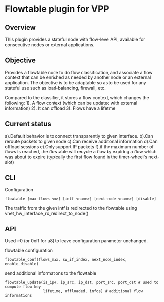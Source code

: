 # Flowtable plugin for VPP

## Overview

This plugin provides a stateful node with flow-level API, available for consecutive nodes or external applications.

## Objective
Provides a flowtable node to do flow classification, and associate a flow context 
that can be enriched as needed by another node or an external application.
The objective is to be adaptable so as to be used for any stateful use such as load-balancing, firewall, etc.

Compared to the classifier, it stores a flow context, which changes the following:
1). A flow context (which can be updated with external information)
2). It can offload
3). Flows have a lifetime

## Current status
a).Default behavior is to connect transparently to given interface.
b).Can reroute packets to given node
c).Can receive additional information
d).Can offload sessions
e).Only support IP packets
f).if the maximum number of flows is reached, the flowtable will recycle a flow by expiring a flow 
   which was about to expire (typically the first flow found in the timer-wheel's next-slot)

## CLI
Configuration

    flowtable [max-flows <n>] [intf <name>] [next-node <name>] [disable]

The traffic from the given intf is redirected to the flowtable using vnet_hw_interface_rx_redirect_to_node()

## API
Used ~0 (or 0xff for u8) to leave configuration parameter unchanged.

flowtable configuration

    flowtable_conf(flows_max, sw_if_index, next_node_index, enable_disable)

send additional informations to the flowtable

    flowtable_update(is_ip4, ip_src, ip_dst, port_src, port_dst # used to compute flow key
                     lifetime, offloaded, infos) # additional flow informations

